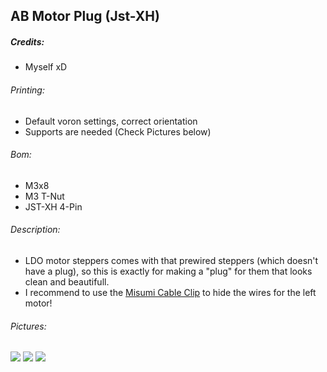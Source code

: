 ## AB Motor Plug (Jst-XH)
##### Credits:
- Myself xD

###### Printing:
- Default voron settings, correct orientation
- Supports are needed (Check Pictures below)

###### Bom:
- M3x8
- M3 T-Nut
- JST-XH 4-Pin

###### Description:
- LDO motor steppers comes with that prewired steppers (which doesn't have a plug), so this is exactly for making a "plug" for them that looks clean and beautifull.
- I recommend to use the [Misumi Cable Clip](https://github.com/Ramalama2/Voron-2-Mods/tree/main/Misumi_Cable_Clip "Misumi Cable Clip") to hide the wires for the left motor!

###### Pictures:
![](https://github.com/Ramalama2/Voron-2-Mods/raw/main/AB_Plugs/JstXH/Pic-Index.jpg)
![](https://github.com/Ramalama2/Voron-2-Mods/raw/main/AB_Plugs/JstXH/AB_Connector_Plug_V2.1_2.jpg)
![](https://github.com/Ramalama2/Voron-2-Mods/raw/main/AB_Plugs/JstXH/AB_Connector_Plug_V2.1_JstXH.png)
